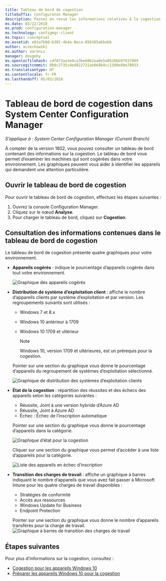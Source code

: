 ```yaml
---
title: Tableau de bord de cogestion
titleSuffix: Configuraton Manager
description: Passez en revue les informations relatives à la cogestion à l’aide du tableau de bord.
ms.date: 03/22/2018
ms.prod: configuration-manager
ms.technology: configmgr-client
ms.topic: conceptual
ms.assetid: e83a7b0d-b381-4b4a-8eca-850385abbebb
author: aczechowski
ms.author: aaroncz
manager: dougeby
ms.openlocfilehash: cdf073aa3e9ca3be6062ea0e5e0528bb97937989
ms.sourcegitcommit: 0b0c2735c4ed822731ae069b4cc1380e89e78933
ms.translationtype: HT
ms.contentlocale: fr-FR
ms.lasthandoff: 05/03/2018
---
```

# <a name="co-management-dashboard-in-system-center-configuration-manager"></a>Tableau de bord de cogestion dans System Center Configuration Manager
*S’applique à : System Center Configuration Manager (Current Branch)*

À compter de la version 1802, vous pouvez consulter un tableau de bord contenant des informations sur la cogestion. Le tableau de bord vous permet d’examiner les machines qui sont cogérées dans votre environnement. Les graphiques peuvent vous aider à identifier les appareils qui demandent une attention particulière.<!--1356648-->

## <a name="open-the-co-management-dashboard"></a>Ouvrir le tableau de bord de cogestion
Pour ouvrir le tableau de bord de cogestion, effectuez les étapes suivantes : 

1. Ouvrez la console Configuration Manager. 
2. Cliquez sur le nœud **Analyse**. 
3. Pour charger le tableau de bord, cliquez sur **Cogestion**.

## <a name="reviewing-information-in-the-co-management-dashboard"></a>Consultation des informations contenues dans le tableau de bord de cogestion

Le tableau de bord de cogestion présente quatre graphiques pour votre environnement. 

- **Appareils cogérés** : indique le pourcentage d’appareils cogérés dans tout votre environnement.

    ![Graphique des appareils cogérés](media\co-management-dashboard\Percent-Co-managed-graph.PNG)

- **Distribution de système d’exploitation client** : affiche le nombre d’appareils clients par système d’exploitation et par version. Les regroupements suivants sont utilisés : </br>
    - Windows 7 et 8.x
    - Windows 10 antérieur à 1709
    - Windows 10 1709 et ultérieur

         > [!NOTE] 
         > Windows 10, version 1709 et ultérieures, est un prérequis pour la cogestion.

     Pointer sur une section du graphique vous donne le pourcentage d’appareils du regroupement de systèmes d’exploitation sélectionné.

     ![Graphique de distribution des systèmes d’exploitation clients](media\co-management-dashboard\Co-management-OS-distribution-graph.PNG)

- **État de la cogestion** : répartition des réussites et des échecs des appareils selon les catégories suivantes :
    - Réussite, Joint à une version hybride d’Azure AD
    - Réussite, Joint à Azure AD
    - Échec : Échec de l’inscription automatique
    
     Pointer sur une section du graphique vous donne le pourcentage d’appareils dans la catégorie. 

     ![Graphique d’état pour la cogestion](media\co-management-dashboard\Co-management-status-graph.PNG)

     Cliquer sur une section du graphique vous permet d’accéder à une liste d’appareils pour la catégorie.
 
     ![Liste des appareils en échec d’inscription](media\co-management-dashboard\Enrollment-Failure_Device-List.PNG)


- **Transition des charges de travail** : affiche un graphique à barres indiquant le nombre d’appareils que vous avez fait passer à Microsoft Intune pour les quatre charges de travail disponibles :
    - Stratégies de conformité
    - Accès aux ressources
    - Windows Update for Business
    - Endpoint Protection

     Pointer sur une section du graphique vous donne le nombre d’appareils transférés pour la charge de travail. 
     ![Graphique à barres de transition des charges de travail](media\co-management-dashboard\Workload-Transition.PNG)


## <a name="next-steps"></a>Étapes suivantes

Pour plus d’informations sur la cogestion, consultez :
 - [Cogestion pour les appareils Windows 10](/sccm/core/clients/manage/co-management-overview.md)
 - [Préparer les appareils Windows 10 pour la cogestion](/sccm/core/clients/manage/co-management-prepare.md)

    
